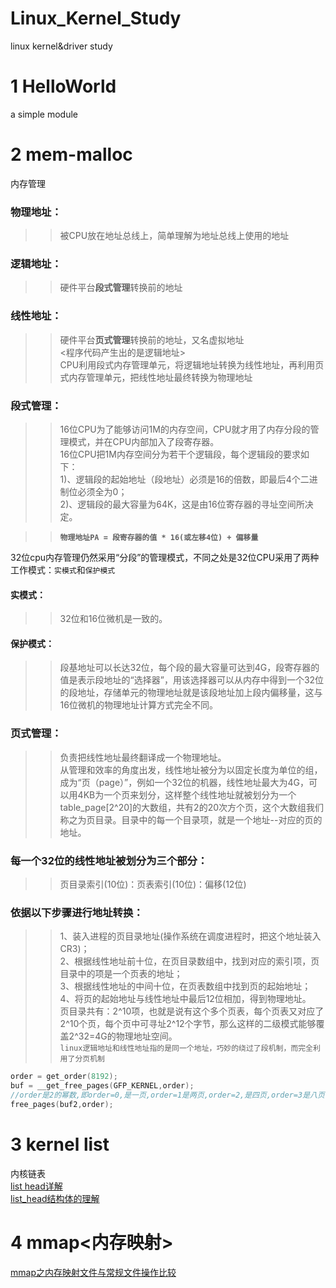 # Linux_Kernel_Study
linux kernel&driver study

# 1 HelloWorld
a simple module<br>

# 2 mem-malloc
内存管理<br>
### 物理地址：
>>被CPU放在地址总线上，简单理解为地址总线上使用的地址<br>
### 逻辑地址：
>>硬件平台**段式管理**转换前的地址<br>
### 线性地址：
>>硬件平台**页式管理**转换前的地址，又名虚拟地址<br>
<程序代码产生出的是逻辑地址><br>
CPU利用段式内存管理单元，将逻辑地址转换为线性地址，再利用页式内存管理单元，把线性地址最终转换为物理地址<br>
### 段式管理：
>>16位CPU为了能够访问1M的内存空间，CPU就才用了内存分段的管理模式，并在CPU内部加入了段寄存器。<br>
>>16位CPU把1M内存空间分为若干个逻辑段，每个逻辑段的要求如下：<br>
>>1)、逻辑段的起始地址（段地址）必须是16的倍数，即最后4个二进制位必须全为0；<br>
>>2)、逻辑段的最大容量为64K，这是由16位寄存器的寻址空间所决定。<br>

>>**`物理地址PA = 段寄存器的值 * 16(或左移4位) + 偏移量`**<br>

32位cpu内存管理仍然采用“分段”的管理模式，不同之处是32位CPU采用了两种工作模式：`实模式`和`保护模式`<br>
#### 实模式：<br>
>>32位和16位微机是一致的。<br>
#### 保护模式：<br>
>>段基地址可以长达32位，每个段的最大容量可达到4G，段寄存器的值是表示段地址的“选择器”，用该选择器可以从内存中得到一个32位的段地址，存储单元的物理地址就是该段地址加上段内偏移量，这与16位微机的物理地址计算方式完全不同。<br>
	
### 页式管理：
>>负责把线性地址最终翻译成一个物理地址。<br>
>>从管理和效率的角度出发，线性地址被分为以固定长度为单位的组，成为“页（page）”，例如一个32位的机器，线性地址最大为4G，可以用4KB为一个页来划分，这样整个线性地址就被划分为一个table_page[2^20]的大数组，共有2的20次方个页，这个大数组我们称之为页目录。目录中的每一个目录项，就是一个地址--对应的页的地址。<br>
### 每一个32位的线性地址被划分为三个部分：
>>页目录索引(10位)：页表索引(10位)：偏移(12位)<br>
### 依据以下步骤进行地址转换：
>>1、装入进程的页目录地址(操作系统在调度进程时，把这个地址装入CR3)；<br>
>>2、根据线性地址前十位，在页目录数组中，找到对应的索引项，页目录中的项是一个页表的地址；<br>
>>3、根据线性地址的中间十位，在页表数组中找到页的起始地址；<br>
>>4、将页的起始地址与线性地址中最后12位相加，得到物理地址。<br>
页目录共有：2^10项，也就是说有这个多个页表，每个页表又对应了2^10个页，每个页中可寻址2^12个字节，那么这样的二级模式能够覆盖2^32=4G的物理地址空间。<br>
`linux逻辑地址和线性地址指的是同一个地址，巧妙的绕过了段机制，而完全利用了分页机制`<br>

```c
order = get_order(8192);
buf = __get_free_pages(GFP_KERNEL,order);
//order是2的幂数,即order=0,是一页,order=1是两页,order=2,是四页,order=3是八页
free_pages(buf2,order);
```
# 3 kernel list
内核链表<br>
[list head详解](https://blog.csdn.net/yong199105140/article/details/8234089?locationNum=4&fps=1)<br>
[list_head结构体的理解](https://blog.csdn.net/u013904227/article/details/50931540)<br>

# 4 mmap<内存映射>
[mmap之内存映射文件与常规文件操作比较](https://blog.csdn.net/qq_32809273/article/details/52894051)






